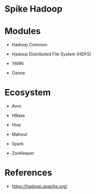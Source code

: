# Spike Hadoop

# Modules

- Hadoop Common

- Hadoop Distributed File System (HDFS)

- YARN

- Ozone

# Ecosystem

- Avro

- HBase

- Hive

- Mahout

- Spark

- ZooKeeper

# References

- https://hadoop.apache.org/
